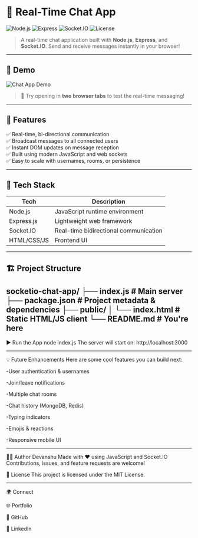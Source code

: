 # 💬 Real-Time Chat App

![Node.js](https://img.shields.io/badge/Node.js-18.x-green?logo=node.js)
![Express](https://img.shields.io/badge/Express.js-Framework-black?logo=express)
![Socket.IO](https://img.shields.io/badge/Socket.IO-Realtime-blue?logo=socket.io)
![License](https://img.shields.io/badge/License-MIT-lightgrey)

> A real-time chat application built with **Node.js**, **Express**, and **Socket.IO**. Send and receive messages instantly in your browser!

---

## 🎥 Demo

![Chat App Demo](https://media.giphy.com/media/v1.Y2lkPTc5MGI3NjExZ2h3cWVmYmZjbWhmYWtzbHNsa2NlZ2Ztb3d6ejRhcGVpNm41NnF3MyZlcD12MV9naWZzX3NlYXJjaCZjdD1n/BZr59eYvMPQSg0yz0a/giphy.gif)

> 🔁 Try opening in **two browser tabs** to test the real-time messaging!

---

## 🧠 Features

✅ Real-time, bi-directional communication  
✅ Broadcast messages to all connected users  
✅ Instant DOM updates on message reception  
✅ Built using modern JavaScript and web sockets  
✅ Easy to scale with usernames, rooms, or persistence

---

## 🔧 Tech Stack

| Tech         | Description                        |
|--------------|------------------------------------|
| Node.js      | JavaScript runtime environment     |
| Express.js   | Lightweight web framework          |
| Socket.IO    | Real-time bidirectional communication |
| HTML/CSS/JS  | Frontend UI                        |

---

## 🏗️ Project Structure

socketio-chat-app/
├── index.js # Main server
├── package.json # Project metadata & dependencies
├── public/
│ └── index.html # Static HTML/JS client
└── README.md # You're here
---

▶️ Run the App
node index.js
The server will start on:
http://localhost:3000

---

💡 Future Enhancements
Here are some cool features you can build next:

 -User authentication & usernames

 -Join/leave notifications

 -Multiple chat rooms

 -Chat history (MongoDB, Redis)

 -Typing indicators

 -Emojis & reactions

 -Responsive mobile UI

---

 👨‍💻 Author
Devanshu
Made with ❤️ using JavaScript and Socket.IO
Contributions, issues, and feature requests are welcome!

📄 License
This project is licensed under the MIT License.

---

🌍 Connect

🌐 Portfolio

🐙 GitHub

💼 LinkedIn


